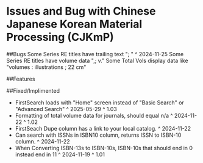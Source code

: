 # Issues and Bug with Chinese Japanese Korean Material Processing (CJKmP)

##Bugs
Some Series RE titles have trailing text "; </font>" ^ 2024-11-25
Some Series RE titles have volume data ",; v."
Some Total Vols display data like "volumes : illustrations ; 22 cm"

##Features


##Fixed/Implimented
- FirstSearch loads with "Home" screen instead of "Basic Search" or "Advanced Search" ^ 2025-05-29 ^ 1.03
- Formatting of total volume data for journals, should equal n/a ^ 2024-11-22 ^ 1.02
- FirstSeach Dupe column has a link to your local catalog. ^ 2024-11-22
- Can search with ISSNs in ISBN10 column, returns ISSN to ISBN-10 column. ^ 2024-11-22
- When Converting ISBN-13s to ISBN-10s, ISBN-10s that should end in 0 instead end in 11 ^ 2024-11-19 ^ 1.01

